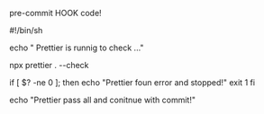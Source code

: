 pre-commit HOOK code!

#!/bin/sh

echo " Prettier is runnig to check ..."

npx prettier . --check

if [ $? -ne 0 ]; then
echo "Prettier foun error and stopped!"
exit 1
fi

echo "Prettier pass all and conitnue with commit!"
